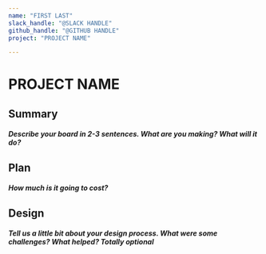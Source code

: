 ```yaml
---
name: "FIRST LAST"
slack_handle: "@SLACK HANDLE"
github_handle: "@GITHUB HANDLE"
project: "PROJECT NAME"

---
```


# PROJECT NAME
## Summary
##### Describe your board in 2-3 sentences. What are you making? What will it do?

## Plan
##### How much is it going to cost?

## Design
##### Tell us a little bit about your design process. What were some challenges? What helped? ***Totally optional***